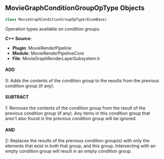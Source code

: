 ## MovieGraphConditionGroupOpType Objects

```python
class MovieGraphConditionGroupOpType(EnumBase)
```

Operation types available on condition groups.

**C++ Source:**

- **Plugin**: MovieRenderPipeline
- **Module**: MovieRenderPipelineCore
- **File**: MovieGraphRenderLayerSubsystem.h

<a id="unreal.MovieGraphConditionGroupOpType.ADD"></a>

#### ADD

0: Adds the contents of the condition group to the results from the previous condition group (if any).

<a id="unreal.MovieGraphConditionGroupOpType.SUBTRACT"></a>

#### SUBTRACT

1: Removes the contents of the condition group from the result of the previous condition group (if any). Any items in this condition group that aren't also found in the previous condition group will be ignored.

<a id="unreal.MovieGraphConditionGroupOpType.AND"></a>

#### AND

2: Replaces the results of the previous condition group(s) with only the elements that exist in both that group, and this group. Intersecting with an empty condition group will result in an empty condition group.

<a id="unreal.MovieGraphConditionGroupQueryOpType"></a>